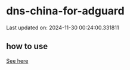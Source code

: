 # dns-china-for-adguard

Last updated on: 2024-11-30 00:24:00.331811

## how to use

[See here](https://github.com/AdguardTeam/AdGuardHome/wiki/Configuration#upstreams-from-file)